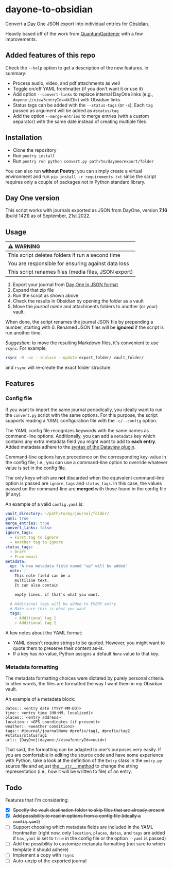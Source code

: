 # dayone-to-obsidian

Convert a [Day One](https://dayoneapp.com/) JSON export into individual entries for [Obsidian](https://obsidian.md).

Heavily based off of the work from [QuantumGardener](https://github.com/quantumgardener/dayone-to-obsidian) with a few improvements.

## Added features of this repo

Check the `--help` option to get a description of the new features. In summary:

- Process audio, video, and pdf attachments as well
- Toggle on/off YAML frontmatter (if you don't want it or use it)
- Add option `--convert-links` to replace internal DayOne links (e.g., `dayone://view?entryId=<UUID>`) with Obsidian links
- Status tags can be added with the `--status-tags` (or `-s`). Each `tag` passed as argument will be added as `#status/tag`
- Add the option `--merge-entries` to merge entries (with a custom separator) with the same date instead of creating multiple files

## Installation

- Clone the repository
- Run `poetry install`
- Run `poetry run python convert.py path/to/dayone/export/folder`

You can also run **without Poetry**: you can simply create a virtual environment and run `pip install -r requirements.txt` since the script requires only a couple of packages not in Python standard library.

## Day One version

This script works with journals exported as JSON from DayOne, version **7.16** (build 1421) as of September, 21st 2022.

## Usage

| :warning: WARNING                                    |
| :--------------------------------------------------- |
| This script deletes folders if run a second time     |
| You are responsible for ensuring against data loss   |
| This script renames files (media files, JSON export) |

1. Export your journal from [Day One in JSON format](https://help.dayoneapp.com/en/articles/440668-exporting-entries)
2. Expand that zip file
3. Run the script as shown above
4. Check the results in Obsidian by opening the folder as a vault
5. Move the _journal name_ and attachments folders to another (or your) vault.

When done, the script renames the journal JSON file by prepending a number, starting with 0. Renamed JSON files will be **ignored** if the script is run another time.

_Suggestion:_ to move the resulting Markdown files, it's convenient to use `rsync`. For example,

```bash
rsync -R -av --inplace --update export_folder/ vault_folder/
```

and `rsync` will re-create the exact folder structure.

## Features

### Config file

If you want to import the same journal periodically, you ideally want to run the `convert.py` script with the same options. For this purpose, the script supports reading a YAML configuration file with the `-c/--config` option.

The YAML config file recognizes keywords with the same names as command-line options. Additionally, you can add a `metadata` key which contains any extra metadata field you might want to add to **each entry**. Added metadata adhere to the [syntax of the Dataview plugin](https://blacksmithgu.github.io/obsidian-dataview/annotation/add-metadata/).

Command-line options have precedence on the corresponding key-value in the config file, i.e., you can use a command-line option to override whatever value is set in the config file.

The only keys which are **not** discarded when the equivalent command-line option is passed are `ignore_tags` and `status_tags`. In this case, the values passed on the command-line are **merged** with those found in the config file (if any).

An example of a valid `config.yaml` is:

```yaml
vault_directory: ~/path/to/my/journal/folder/
yaml: true
merge_entries: true
convert_links: false
ignore_tags:
  - First tag to ignore
  - Another tag to ignore
status_tags:
  - Draft
  - From email
metadata:
  up: 'A new metadata field named "up" will be added'
  note: |
    This note field can be a
    multiline text.
    It can also contain

    empty lines, if that's what you want.

  # Additional tags will be added to EVERY entry
  # Make sure this is what you want
  tags:
    - Additional tag 1
    - Additional tag 2
```

A few notes about the YAML format:

- YAML doesn't require strings to be quoted. However, you might want to quote them to preserve their content as-is.
- If a key has no value, Python assigns a default `None` value to that key.

### Metadata formatting

The metadata formatting choices were dictated by purely personal criteria. In other words, the files are formatted the way I want them in my Obsidian vault.

An example of a metadata block:

```
dates:: <entry date (YYYY-MM-DD)>
time:: <entry time (HH:MM, localized)>
places:: <entry address>
location:: <GPS coordinates (if present)>
weather:: <weather conditions>
tags:: #journal/journalName #prefix/tag1, #prefix/tag2 #status/statusTag1
url:: [DayOne](dayone://view?entryId=<uuid>)
```

That said, the formatting can be adapted to one's purposes very easily. If you are comfortable in editing the source code and have some experience with Python, take a look at the definition of the `Entry` class in the `entry.py` source file and adjust [the `__str__` method](https://github.com/edoardob90/dayone-to-obsidian/blob/ba3c1079a84dc7abe005d479c06eaa727c22bb29/entry.py#L28-L44) to change the string representation (i.e., how it will be written to file) of an entry.

## Todo

Features that I'm considering:

- [x] ~~Specify the vault destination folder to skip files that are already present~~
- [x] ~~Add possibility to read in options from a config file (ideally a `config.yaml`)~~
- [ ] Support choosing which metadata fields are included in the YAML frontmatter (right now, only `location`, `places`, `dates`, and `tags` are added if `has_yaml` is set to `true` in the config file or the option `--yaml` is passed)
- [ ] Add the possibility to customize metadata formatting (not sure to which template it should adhere)
- [ ] Implement a copy with `rsync`
- [ ] Auto-unzip of the exported journal
